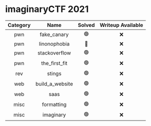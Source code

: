 # imaginaryCTF 2021

| Category | Name | Solved | Writeup Available |
|:---:|:---:|:---:| :---: |
| pwn | fake_canary | :green_circle: | :x: |
| pwn | linonophobia | :red_circle: | :x: |
| pwn | stackoverflow | :green_circle: | :x: |
| pwn | the_first_fit | :green_circle: | :x: |
| rev | stings | :green_circle: | :x: |
| web | build_a_website | :green_circle: | :x: |
| web | saas | :green_circle: | :x: |
| misc | formatting | :green_circle: | :x: |
| misc | imaginary | :green_circle: | :x: |
